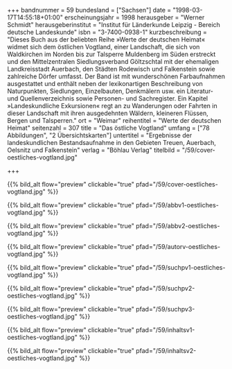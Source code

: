 +++
bandnummer = 59
bundesland = ["Sachsen"]
date = "1998-03-17T14:55:18+01:00"
erscheinungsjahr = 1998
herausgeber = "Werner Schmidt"
herausgeberinstitut = "Institut für Länderkunde Leipzig - Bereich deutsche Landeskunde"
isbn = "3-7400-0938-1"
kurzbeschreibung = "Dieses Buch aus der beliebten Reihe »Werte der deutschen Heimat« widmet sich dem östlichen Vogtland, einer Landschaft, die sich von Waldkirchen im Norden bis zur Talsperre Muldenberg im Süden erstreckt und den Mittelzentralen Siedlungsverband Göltzschtal mit der ehemaligen Landkreisstadt Auerbach, den Städten Rodewisch und Falkenstein sowie zahlreiche Dörfer umfasst. Der Band ist mit wunderschönen Farbaufnahmen ausgestattet und enthält neben der lexikonartigen Beschreibung von Naturpunkten, Siedlungen, Einzelbauten, Denkmälern usw. ein Literatur- und Quellenverzeichnis sowie Personen- und Sachregister. Ein Kapitel »Landeskundliche Exkursionen« regt an zu Wanderungen oder Fahrten in dieser Landschaft mit ihren ausgedehnten Wäldern, kleineren Flüssen, Bergen und Talsperren."
ort = "Weimar"
reihentitel = "Werte der deutschen Heimat"
seitenzahl = 307
title = "Das östliche Vogtland"
umfang = ["78 Abbildungen", "2 Übersichtskarten"]
untertitel = "Ergebnisse der landeskundlichen Bestandsaufnahme in den Gebieten Treuen, Auerbach, Oelsnitz und Falkenstein"
verlag = "Böhlau Verlag"
titelbild = "/59/cover-oestliches-vogtland.jpg"

+++

{{% bild_alt flow="preview" clickable="true" pfad="/59/cover-oestliches-vogtland.jpg"   %}}

{{% bild_alt flow="preview" clickable="true" pfad="/59/abbv1-oestliches-vogtland.jpg"   %}}

{{% bild_alt flow="preview" clickable="true" pfad="/59/abbv2-oestliches-vogtland.jpg"   %}}

{{% bild_alt flow="preview" clickable="true" pfad="/59/autorv-oestliches-vogtland.jpg"   %}}

{{% bild_alt flow="preview" clickable="true" pfad="/59/suchpv1-oestliches-vogtland.jpg"   %}}

{{% bild_alt flow="preview" clickable="true" pfad="/59/suchpv2-oestliches-vogtland.jpg"   %}}

{{% bild_alt flow="preview" clickable="true" pfad="/59/suchpv3-oestliches-vogtland.jpg"   %}}

{{% bild_alt flow="preview" clickable="true" pfad="/59/inhaltsv1-oestliches-vogtland.jpg"   %}}

{{% bild_alt flow="preview" clickable="true" pfad="/59/inhaltsv2-oestliches-vogtland.jpg"   %}}
